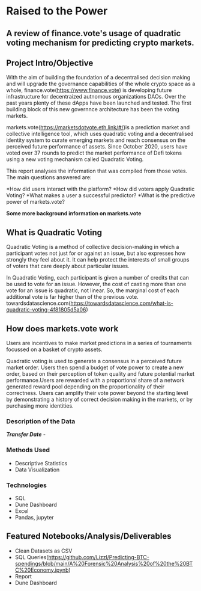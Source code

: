 # Raised to the Power 
## A review of finance.vote's usage of quadratic voting mechanism for predicting crypto markets.


## Project Intro/Objective
With the aim of building the foundation of a decentralised decision making and will upgrade the governance capabilities of the whole crypto space as a whole, finance.vote(https://www.finance.vote) is developing future infrastructure for decentraized autnomous organizations DAOs. Over the past years plenty of these dApps have been launched and tested. The first building block of this new governnce architecture has been the voting markets. 

markets.vote(https://marketsdotvote.eth.link/#/)is a prediction market and collective intelligence tool, which uses quadratic voting and a decentralised identity system to curate emerging markets and reach consensus on the perceived future performance of assets. Since October 2020, users have voted over 37 rounds to predict the market performance of Defi tokens using a new voting mechanism called Quadratic Voting. 

This report analyses the information that was compiled from those votes. The main questions answered are:

*How did users interact with the platform?
*How did voters apply Quadratic Voting? 
*What makes a user a successful predictor?
*What is the predictive power of markets.vote?


**Some more background information on markets.vote**

## What is Quadratic Voting
Quadratic Voting is a method of collective decision-making in which a participant votes not just for or against an issue, but also expresses how strongly they feel about it. It can help protect the interests of small groups of voters that care deeply about particular issues. 

In Quadratic Voting, each participant is given a number of credits that can be used to vote for an issue. However, the cost of casting more than one vote for an issue is quadratic, not linear. So, the marginal cost of each additional vote is far higher than of the previous vote.
towardsdatascience.com(https://towardsdatascience.com/what-is-quadratic-voting-4f81805d5a06)

## How does markets.vote work
Users are incentives to make market predictions in a series of tournaments focussed on a basket of crypto assets. 

Quadratic voting is used to generate a consensus in a perceived future market order. Users then spend a budget of vote power to create a new order, based on their perception of token quality and future potential market performance.Users are rewarded with a proportional share of a network generated reward pool depending on the proportionality of their correctness. Users can amplify their vote power beyond the starting level by demonstrating a history of correct decision making in the markets, or by purchasing more identities.



### Description of the Data



***Transfer Date*** - 



### Methods Used
* Descriptive Statistics
* Data Visualization


### Technologies
* SQL
* Dune Dashboard
* Excel
* Pandas, jupyter


## Featured Notebooks/Analysis/Deliverables
* Clean Datasets as CSV 
* SQL Queries(https://github.com/Lizzl/Predicting-BTC-spendings/blob/main/A%20Forensic%20Analysis%20of%20the%20BTC%20Economy.ipynb)
* Report
* Dune Dashboard 


